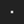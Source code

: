 <!DOCTYPE html>
<html lang="en">
<head>
<meta charset="UTF-8" />
<meta name="viewport" content="width=device-width, initial-scale=1" />
<title>Crossroads Car Game with Movement</title>
<style>
  body, html {
    margin: 0; padding: 0; background: #222;
    display: flex; justify-content: center; align-items: center; height: 100vh;
    user-select: none;
  }
  canvas {
    background: #444;
    display: block;
    border: 2px solid #ccc;
  }
</style>
</head>
<body>
<canvas id="game" width="400" height="600"></canvas>

<script>
const canvas = document.getElementById('game');
const ctx = canvas.getContext('2d');

const roadWidth = 200;
const roadX = (canvas.width - roadWidth) / 2;
const laneCount = 3;
const laneWidth = roadWidth / laneCount;

const player = {
  lane: 1,
  targetLane: 1,
  x: 0,
  y: 0,
  width: 50,
  height: 90,
  color: 'red',
  speed: 0.15,  // lane change animation speed
  verticalSpeed: 4,
  minY: 100,
  maxY: canvas.height - 120
};

let keys = {};
document.addEventListener('keydown', e => {
  keys[e.key.toLowerCase()] = true;
});
document.addEventListener('keyup', e => {
  keys[e.key.toLowerCase()] = false;
});

const enemyWidth = 50;
const enemyHeight = 90;
let enemies = [];
let enemySpeed = 4;
let enemySpawnInterval = 1400;
let lastEnemySpawn = 0;

let score = 0;
let gameOver = false;

let roadLineOffset = 0;
const roadLineHeight = 40;
const roadLineGap = 30;

function laneToX(lane) {
  return roadX + lane * laneWidth + (laneWidth - player.width) / 2;
}

function drawRoad() {
  // road background
  ctx.fillStyle = '#555';
  ctx.fillRect(roadX, 0, roadWidth, canvas.height);

  // road edges
  ctx.strokeStyle = 'white';
  ctx.lineWidth = 4;
  ctx.beginPath();
  ctx.moveTo(roadX, 0);
  ctx.lineTo(roadX, canvas.height);
  ctx.moveTo(roadX + roadWidth, 0);
  ctx.lineTo(roadX + roadWidth, canvas.height);
  ctx.stroke();

  // lane dashed lines (scrolling)
  ctx.strokeStyle = 'white';
  ctx.lineWidth = 2;
  ctx.setLineDash([20, 20]);
  for(let i=1; i<laneCount; i++) {
    let x = roadX + i * laneWidth;
    ctx.beginPath();
    let yStart = -roadLineOffset;
    while(yStart < canvas.height) {
      ctx.moveTo(x, yStart);
      ctx.lineTo(x, yStart + roadLineHeight);
      yStart += roadLineHeight + roadLineGap;
    }
    ctx.stroke();
  }
  ctx.setLineDash([]);
}

function drawCar(x, y, color) {
  // body
  ctx.fillStyle = color;
  ctx.fillRect(x, y, player.width, player.height);

  // windows (simple shapes)
  ctx.fillStyle = '#ccc';
  ctx.fillRect(x + 10, y + 20, player.width - 20, 25);

  // wheels
  ctx.fillStyle = 'black';
  const wheelRadius = 8;
  // front wheels
  ctx.beginPath();
  ctx.arc(x + 12, y + player.height - 10, wheelRadius, 0, Math.PI * 2);
  ctx.arc(x + player.width - 12, y + player.height - 10, wheelRadius, 0, Math.PI * 2);
  // back wheels
  ctx.arc(x + 12, y + 10, wheelRadius, 0, Math.PI * 2);
  ctx.arc(x + player.width - 12, y + 10, wheelRadius, 0, Math.PI * 2);
  ctx.fill();
}

function drawPlayer() {
  drawCar(player.x, player.y, player.color);
}

function drawEnemies() {
  enemies.forEach(e => {
    drawCar(laneToX(e.lane), e.y, 'blue');
  });
}

function updatePlayer() {
  // left/right lane change
  if((keys['arrowleft'] || keys['a']) && player.targetLane > 0) {
    player.targetLane = player.targetLane - 1;
    keys['arrowleft'] = false;
    keys['a'] = false;
  }
  if((keys['arrowright'] || keys['d']) && player.targetLane < laneCount - 1) {
    player.targetLane = player.targetLane + 1;
    keys['arrowright'] = false;
    keys['d'] = false;
  }

  // smooth lane movement
  const targetX = laneToX(player.targetLane);
  if (Math.abs(player.x - targetX) > 1) {
    player.x += (targetX - player.x) * player.speed;
  } else {
    player.x = targetX;
    player.lane = player.targetLane;
  }

  // up/down movement
  if(keys['arrowup'] || keys['w']) {
    player.y -= player.verticalSpeed;
  }
  if(keys['arrowdown'] || keys['s']) {
    player.y += player.verticalSpeed;
  }
  // limit player y inside road bounds
  if(player.y < player.minY) player.y = player.minY;
  if(player.y > player.maxY) player.y = player.maxY;
}

function updateEnemies(deltaTime) {
  for(let i = enemies.length - 1; i >= 0; i--) {
    enemies[i].y += enemySpeed;

    // collision check
    if(enemies[i].lane === player.lane &&
       enemies[i].y + enemyHeight > player.y + 20 &&
       enemies[i].y < player.y + player.height - 20) {
      gameOver = true;
    }

    // remove offscreen enemies and increase score
    if(enemies[i].y > canvas.height) {
      enemies.splice(i, 1);
      score++;
      if(score % 5 === 0) enemySpeed += 0.5;
      if(enemySpawnInterval > 600) enemySpawnInterval -= 20; // speed up spawn
    }
  }

  if(!gameOver && performance.now() - lastEnemySpawn > enemySpawnInterval) {
    enemies.push({lane: Math.floor(Math.random() * laneCount), y: -enemyHeight});
    lastEnemySpawn = performance.now();
  }
}

function drawUI() {
  ctx.fillStyle = 'white';
  ctx.font = '20px Arial';
  ctx.fillText('Score: ' + score, 10, 30);

  if(gameOver) {
    ctx.fillStyle = 'rgba(0,0,0,0.7)';
    ctx.fillRect(0, canvas.height/2 - 50, canvas.width, 100);
    ctx.fillStyle = 'red';
    ctx.font = '40px Arial';
    ctx.textAlign = 'center';
    ctx.fillText('GAME OVER', canvas.width/2, canvas.height/2);
    ctx.font = '20px Arial';
    ctx.fillText('Refresh to play again', canvas.width/2, canvas.height/2 + 40);
    ctx.textAlign = 'start';
  }
}

let lastTime = 0;
function gameLoop(time=0) {
  const deltaTime = time - lastTime;
  lastTime = time;

  ctx.clearRect(0, 0, canvas.width, canvas.height);
  
  roadLineOffset += enemySpeed;
  if(roadLineOffset > roadLineHeight + roadLineGap) {
    roadLineOffset = 0;
  }

  drawRoad();

  if(!gameOver) {
    updatePlayer();
    updateEnemies(deltaTime);
  }
  drawPlayer();
  drawEnemies();
  drawUI();

  requestAnimationFrame(gameLoop);
}

// Initialize player position
player.x = laneToX(player.lane);
player.y = canvas.height - 120;

gameLoop();
</script>
</body>
</html>
